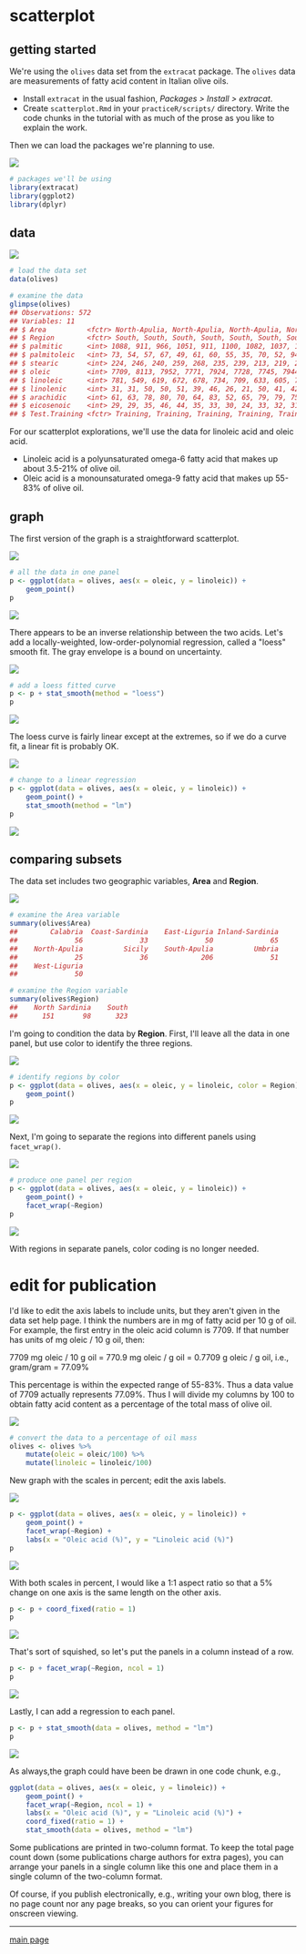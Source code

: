 
scatterplot
===========

getting started
---------------

We're using the `olives` data set from the `extracat` package. The `olives` data are measurements of fatty acid content in Italian olive oils.

-   Install `extracat` in the usual fashion, *Packages &gt; Install &gt; extracat*.
-   Create `scatterplot.Rmd` in your `practiceR/scripts/` directory. Write the code chunks in the tutorial with as much of the prose as you like to explain the work.

Then we can load the packages we're planning to use.

![](../resources/images/code-icon.png)

``` r
# packages we'll be using
library(extracat) 
library(ggplot2)
library(dplyr)
```

data
----

![](../resources/images/code-icon.png)

``` r
# load the data set
data(olives)

# examine the data 
glimpse(olives)
## Observations: 572
## Variables: 11
## $ Area          <fctr> North-Apulia, North-Apulia, North-Apulia, North...
## $ Region        <fctr> South, South, South, South, South, South, South...
## $ palmitic      <int> 1088, 911, 966, 1051, 911, 1100, 1082, 1037, 105...
## $ palmitoleic   <int> 73, 54, 57, 67, 49, 61, 60, 55, 35, 70, 52, 94, ...
## $ stearic       <int> 224, 246, 240, 259, 268, 235, 239, 213, 219, 214...
## $ oleic         <int> 7709, 8113, 7952, 7771, 7924, 7728, 7745, 7944, ...
## $ linoleic      <int> 781, 549, 619, 672, 678, 734, 709, 633, 605, 747...
## $ linolenic     <int> 31, 31, 50, 50, 51, 39, 46, 26, 21, 50, 41, 42, ...
## $ arachidic     <int> 61, 63, 78, 80, 70, 64, 83, 52, 65, 79, 79, 75, ...
## $ eicosenoic    <int> 29, 29, 35, 46, 44, 35, 33, 30, 24, 33, 32, 31, ...
## $ Test.Training <fctr> Training, Training, Training, Training, Trainin...
```

For our scatterplot explorations, we'll use the data for linoleic acid and oleic acid.

-   Linoleic acid is a polyunsaturated omega-6 fatty acid that makes up about 3.5-21% of olive oil.
-   Oleic acid is a monounsaturated omega-9 fatty acid that makes up 55-83% of olive oil.

graph
-----

The first version of the graph is a straightforward scatterplot.

![](../resources/images/code-icon.png)

``` r
# all the data in one panel 
p <- ggplot(data = olives, aes(x = oleic, y = linoleic)) + 
    geom_point()
p
```

![](cm046_scatterplot_files/figure-markdown_github/cm046-05-1.png)

There appears to be an inverse relationship between the two acids. Let's add a locally-weighted, low-order-polynomial regression, called a "loess" smooth fit. The gray envelope is a bound on uncertainty.

![](../resources/images/code-icon.png)

``` r
# add a loess fitted curve 
p <- p + stat_smooth(method = "loess")
p
```

![](cm046_scatterplot_files/figure-markdown_github/cm046-06-1.png)

The loess curve is fairly linear except at the extremes, so if we do a curve fit, a linear fit is probably OK.

![](../resources/images/code-icon.png)

``` r
# change to a linear regression 
p <- ggplot(data = olives, aes(x = oleic, y = linoleic)) + 
    geom_point() +
    stat_smooth(method = "lm")
p
```

![](cm046_scatterplot_files/figure-markdown_github/cm046-07-1.png)

comparing subsets
-----------------

The data set includes two geographic variables, **Area** and **Region**.

![](../resources/images/code-icon.png)

``` r
# examine the Area variable 
summary(olives$Area)
##        Calabria  Coast-Sardinia    East-Liguria Inland-Sardinia 
##              56              33              50              65 
##    North-Apulia          Sicily    South-Apulia          Umbria 
##              25              36             206              51 
##    West-Liguria 
##              50

# examine the Region variable
summary(olives$Region)
##    North Sardinia    South 
##      151       98      323
```

I'm going to condition the data by **Region**. First, I'll leave all the data in one panel, but use color to identify the three regions.

![](../resources/images/code-icon.png)

``` r
# identify regions by color 
p <- ggplot(data = olives, aes(x = oleic, y = linoleic, color = Region)) + 
    geom_point()
p
```

![](cm046_scatterplot_files/figure-markdown_github/cm046-09-1.png)

Next, I'm going to separate the regions into different panels using `facet_wrap()`.

![](../resources/images/code-icon.png)

``` r
# produce one panel per region 
p <- ggplot(data = olives, aes(x = oleic, y = linoleic)) + 
    geom_point() + 
    facet_wrap(~Region)
p
```

![](cm046_scatterplot_files/figure-markdown_github/cm046-10-1.png)

With regions in separate panels, color coding is no longer needed.

edit for publication
====================

I'd like to edit the axis labels to include units, but they aren't given in the data set help page. I think the numbers are in mg of fatty acid per 10 g of oil. For example, the first entry in the oleic acid column is 7709. If that number has units of mg oleic / 10 g oil, then:

7709 mg oleic / 10 g oil
 = 770.9 mg oleic / g oil
 = 0.7709 g oleic / g oil, i.e., gram/gram
 = 77.09%

This percentage is within the expected range of 55-83%. Thus a data value of 7709 actually represents 77.09%. Thus I will divide my columns by 100 to obtain fatty acid content as a percentage of the total mass of olive oil.

![](../resources/images/code-icon.png)

``` r
# convert the data to a percentage of oil mass 
olives <- olives %>%
    mutate(oleic = oleic/100) %>%
    mutate(linoleic = linoleic/100)
```

New graph with the scales in percent; edit the axis labels.

![](../resources/images/code-icon.png)

``` r
p <- ggplot(data = olives, aes(x = oleic, y = linoleic)) + 
    geom_point() + 
    facet_wrap(~Region) + 
    labs(x = "Oleic acid (%)", y = "Linoleic acid (%)")
p
```

![](cm046_scatterplot_files/figure-markdown_github/cm046-12-1.png)

With both scales in percent, I would like a 1:1 aspect ratio so that a 5% change on one axis is the same length on the other axis.

``` r
p <- p + coord_fixed(ratio = 1)
p
```

![](cm046_scatterplot_files/figure-markdown_github/cm046-13-1.png)

That's sort of squished, so let's put the panels in a column instead of a row.

``` r
p <- p + facet_wrap(~Region, ncol = 1)
p
```

![](cm046_scatterplot_files/figure-markdown_github/cm046-14-1.png)

Lastly, I can add a regression to each panel.

``` r
p <- p + stat_smooth(data = olives, method = "lm")
p
```

![](cm046_scatterplot_files/figure-markdown_github/cm046-15-1.png)

As always,the graph could have been be drawn in one code chunk, e.g.,

``` r
ggplot(data = olives, aes(x = oleic, y = linoleic)) + 
    geom_point() + 
    facet_wrap(~Region, ncol = 1) + 
    labs(x = "Oleic acid (%)", y = "Linoleic acid (%)") + 
    coord_fixed(ratio = 1) + 
    stat_smooth(data = olives, method = "lm")
```

Some publications are printed in two-column format. To keep the total page count down (some publications charge authors for extra pages), you can arrange your panels in a single column like this one and place them in a single column of the two-column format.

Of course, if you publish electronically, e.g., writing your own blog, there is no page count nor any page breaks, so you can orient your figures for onscreen viewing.

------------------------------------------------------------------------

[main page](../README.md)
